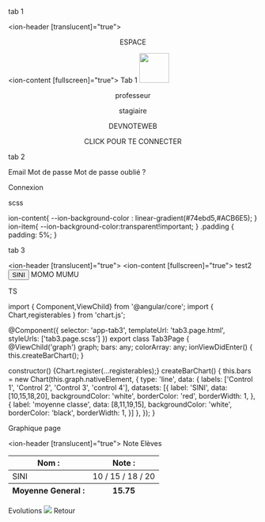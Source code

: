 tab 1

<ion-header [translucent]="true">
  <ion-toolbar>
    <center>
    <ion-title>
      ESPACE
    </ion-title>
  </center>
  </ion-toolbar>
</ion-header>

<ion-content [fullscreen]="true">
  <ion-header collapse="condense">
    <ion-toolbar>
      <ion-title size="large">Tab 1</ion-title>
    </ion-toolbar>
  </ion-header>
  <img src="https://lh3.googleusercontent.com/proxy/u9yol-rZSuQ6QPgPI55F9DoRhYZxU92xhHFTo61O5xnWy9wPV6rciWlo-ymOEqnUsiuk-4Pz6P5sw5JAZZFrw7Fe7a1MOQ1yvKn5q8vTyKp7" width="60">
  <div class="vertical">


  <center>

  <ion-button class="prof">professeur</ion-button>

  </center>
  <center>
  <ion-button class="eleve">stagiaire</ion-button>
  </center>
</div>

<div class="devnoteweb">
  <center>
    <p>DEVNOTEWEB</p>
  </center>
</div>

<div class="connexion">
  <center>
    <p2>CLICK POUR TE CONNECTER</p2>
  </center>

</div>
</ion-content>




tab 2

<ion-content>
  
  <div class="padding">
<ion-item>
  <ion-label color="black">Email</ion-label>
  <ion-input color="black" placeholder="Adresse email" type="email"></ion-input>
</ion-item>

<ion-item>
  <ion-label color="black">Mot de passe</ion-label>
  <ion-input color="black" placeholder="Mot de passe" type="password"></ion-input>
</ion-item>
<ion-item lines = "none">
  <ion-button  color="black" fill="clear" slot="end">Mot de passe oublié ?</ion-button>
</ion-item>

<ion-button href="http://localhost:8101/tabs/tab3" fill="outline" shape="round" expand="block">Connexion</ion-button>
<br>


</div>

</ion-content>
  
  scss 
  
  ion-content{
    --ion-background-color : linear-gradient(#74ebd5,#ACB6E5);
}
ion-item{
    --ion-background-color:transparent!important;
}
.padding {
    padding: 5%;
}

tab 3

<ion-header [translucent]="true">
  <ion-toolbar>
    <ion-title>
    </ion-title>
  </ion-toolbar>
</ion-header>
<ion-content [fullscreen]="true">
  <ion-header collapse="condense">
    <ion-toolbar>
      <ion-title size="large">test2</ion-title>
    </ion-toolbar>
  </ion-header>
<ion-list>
  <ion-item>
    <ion-label> <a href="/graphique"><input type="button" value="SINI" /></a></ion-label>
  </ion-item>
  <ion-item>
    <ion-label onclick = "eleve2">MOMO</ion-label>
  </ion-item>
  <ion-item>
    <ion-label onclick = "eleve3">MUMU</ion-label>
  </ion-item>
</ion-list>
</ion-content>


TS 

import { Component,ViewChild} from '@angular/core';
import { Chart,registerables } from 'chart.js';

@Component({
  selector: 'app-tab3',
  templateUrl: 'tab3.page.html',
  styleUrls: ['tab3.page.scss']
})
export class Tab3Page {
  @ViewChild('graph') graph;
  bars: any;
  colorArray: any;
  ionViewDidEnter() {
    this.createBarChart();
  }

  constructor() {Chart.register(...registerables);} createBarChart() {
    this.bars = new Chart(this.graph.nativeElement, {
      type: 'line',
      data: {
        labels: ['Control 1', 'Control 2', 'Control 3', 'control 4'],
        datasets: [{
          label: 'SINI',
          data: [10,15,18,20],
          backgroundColor: 'white', 
          borderColor: 'red',
          borderWidth: 1,
          },{
          label: 'moyenne classe',
          data: [8,11,19,15],
          backgroundColor: 'white', 
          borderColor: 'black',
          borderWidth: 1,
          }]
      },
          });
  }

Graphique page 


<ion-header [translucent]="true">
  <ion-toolbar>
    <ion-title>
      Note
    </ion-title>
  </ion-toolbar>
</ion-header>
<ion-content>
<ion-card>
  <ion-card-header>
    <ion-card-subtitle>Elèves</ion-card-subtitle>
    <table>
   <thead> <!-- En-tête du tableau -->
       <tr>
           <th>Nom :</th>
           <th>Note       :</th>
       </tr>
   </thead>
   <tfoot> <!-- Pied de tableau -->
       <tr>
           <th>Moyenne General :</th>
           <th>15.75</th>
       </tr>
   </tfoot>
   <tbody> <!-- Corps du tableau -->
       <tr>
           <td>SINI </td>
           <td class=notes>10 / 15 / 18 / 20 </td>
       </tr>
   </tbody>
</table>
  </ion-card-header>
</ion-card>
<ion-card>
      <ion-card-subtitle>Evolutions</ion-card-subtitle>
<img src = "https://media.discordapp.net/attachments/899724635422195712/903634203328012328/evltion.png?width=650&height=330">
</ion-card>
<ion-card>
</ion-card>
</ion-content>
<ion-buttons slot="start">
      <ion-button Href="http://localhost:8101/tabs/tab3">Retour</ion-button>
    </ion-buttons>

   
